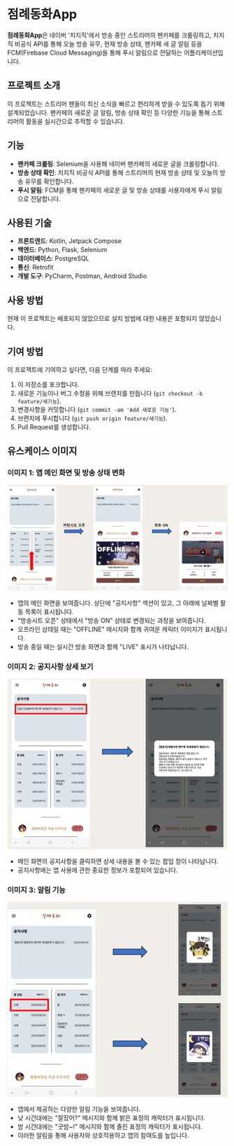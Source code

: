# 점례동화App

**점례동화App**은 네이버 '치지직'에서 방송 중인 스트리머의 팬카페를 크롤링하고, 치지직 비공식 API를 통해 오늘 방송 유무, 현재 방송 상태, 팬카페 새 글 알림 등을 FCM(Firebase Cloud Messaging)을 통해 푸시 알림으로 전달하는 어플리케이션입니다.

## 프로젝트 소개

이 프로젝트는 스트리머 팬들이 최신 소식을 빠르고 편리하게 받을 수 있도록 돕기 위해 설계되었습니다. 팬카페의 새로운 글 알림, 방송 상태 확인 등 다양한 기능을 통해 스트리머의 활동을 실시간으로 추적할 수 있습니다.

## 기능

- **팬카페 크롤링**: Selenium을 사용해 네이버 팬카페의 새로운 글을 크롤링합니다.
- **방송 상태 확인**: 치지직 비공식 API를 통해 스트리머의 현재 방송 상태 및 오늘의 방송 유무를 확인합니다.
- **푸시 알림**: FCM을 통해 팬카페의 새로운 글 및 방송 상태를 사용자에게 푸시 알림으로 전달합니다.

## 사용된 기술

- **프론트엔드**: Kotlin, Jetpack Compose
- **백엔드**: Python, Flask, Selenium
- **데이터베이스**: PostgreSQL
- **통신**: Retrofit
- **개발 도구**: PyCharm, Postman, Android Studio

## 사용 방법

현재 이 프로젝트는 배포되지 않았으므로 설치 방법에 대한 내용은 포함되지 않았습니다.

## 기여 방법

이 프로젝트에 기여하고 싶다면, 다음 단계를 따라 주세요:

1. 이 저장소를 포크합니다.
2. 새로운 기능이나 버그 수정을 위해 브랜치를 만듭니다 (`git checkout -b feature/새기능`).
3. 변경사항을 커밋합니다 (`git commit -am 'Add 새로운 기능'`).
4. 브랜치에 푸시합니다 (`git push origin feature/새기능`).
5. Pull Request를 생성합니다.

## 유스케이스 이미지

### 이미지 1: 앱 메인 화면 및 방송 상태 변화
![앱 메인 화면 및 방송 상태 변화](https://github.com/dkstpwns10/Imeage/blob/main/1.PNG)

- 앱의 메인 화면을 보여줍니다. 상단에 "공지사항" 섹션이 있고, 그 아래에 날짜별 활동 목록이 표시됩니다.
- "방송시트 오픈" 상태에서 "방송 ON" 상태로 변경되는 과정을 보여줍니다.
- 오프라인 상태일 때는 "OFFLINE" 메시지와 함께 귀여운 캐릭터 이미지가 표시됩니다.
- 방송 중일 때는 실시간 방송 화면과 함께 "LIVE" 표시가 나타납니다.

### 이미지 2: 공지사항 상세 보기
![공지사항 상세 보기](https://github.com/dkstpwns10/Imeage/blob/main/2.PNG)

- 메인 화면의 공지사항을 클릭하면 상세 내용을 볼 수 있는 팝업 창이 나타납니다.
- 공지사항에는 앱 사용에 관한 중요한 정보가 포함되어 있습니다.

### 이미지 3: 알림 기능
![알림 기능](https://github.com/dkstpwns10/Imeage/blob/main/3.PNG)

- 앱에서 제공하는 다양한 알림 기능을 보여줍니다.
- 낮 시간대에는 "잘잤어?" 메시지와 함께 밝은 표정의 캐릭터가 표시됩니다.
- 밤 시간대에는 "굿밤~!" 메시지와 함께 졸린 표정의 캐릭터가 표시됩니다.
- 이러한 알림을 통해 사용자와 상호작용하고 앱의 참여도를 높입니다.
